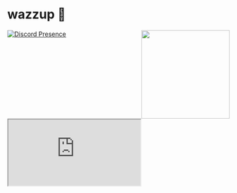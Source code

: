 # wazzup 👋
<!--<img src="https://ascript89.github.io/assets/kris-pfp.png" align="right" height="150px" />-->


<!--
![status](https://dev.discordprofiles.me/badge/status/735128293254103061?simple=true)
![playing](https://dev.discordprofiles.me/badge/playing/735128293254103061)
![vscode](https://dev.discordprofiles.me/badge/vscode/735128293254103061)
-->

[![Discord Presence](https://lanyard.cnrad.dev/api/735128293254103061)](https://discord.com/users/735128293254103061)
<img height="200px" align="right" src="https://github-readme-stats.vercel.app/api/top-langs/?username=jerosajose&theme=dracula" />
<iframe src="https://www.lfsworld.net/isonline.JerosGamer88" ></iframe>
